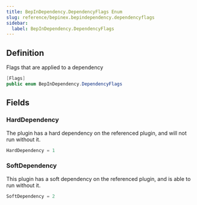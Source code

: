```yaml
---
title: BepInDependency.DependencyFlags Enum
slug: reference/bepinex.bepindependency.dependencyflags
sidebar:
  label: BepInDependency.DependencyFlags
---
```

## Definition

Flags that are applied to a dependency

```csharp title="C#"
[Flags]
public enum BepInDependency.DependencyFlags
```


## Fields

### HardDependency

The plugin has a hard dependency on the referenced plugin, and will not run without it.

```csharp title="C#"
HardDependency = 1
```

### SoftDependency

This plugin has a soft dependency on the referenced plugin, and is able to run without it.

```csharp title="C#"
SoftDependency = 2
```